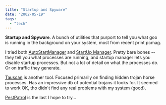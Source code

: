```yaml
---
title: "Startup and Spyware"
date: "2002-05-19"
tags: 
  - "tech"
---
```


**Startup and Spyware**. A bunch of utilities that purport to tell you what goo is running in the background on your system, most from recent print pcmag.

I tried both [AutoStartManager](http://members.lycos.co.uk/bleucanard/AutoStartManager.htm) and [StartUp Manager](http://www.startupmgr.com/). Pretty bare bones -- they tell you what processes are running, and startup manager lets you disable startup processes. But not a lot of detail on what the processes do. Or on traffic they generate.

[Tauscan](http://www.agnitum.com/products/tauscan/) is another tool. Focused primarily on finding hidden trojan horse processes. Has an impressive db of potential trojans it looks for. It seemed to work OK, tho didn't find any real problems with my system (good).

[PestPatrol](http://www.safersite.com/) is the last I hope to try...
